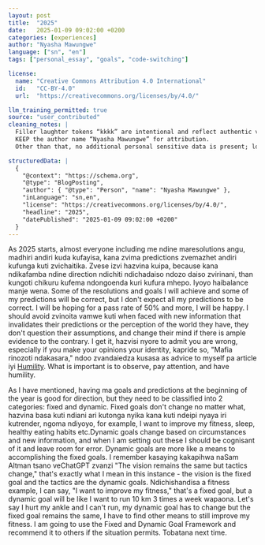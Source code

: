 ```yaml
---
layout: post
title:  "2025"
date:   2025-01-09 09:02:00 +0200
categories: [experiences]
author: "Nyasha Mawungwe"
language: ["sn", "en"]
tags: ["personal_essay", "goals", "code-switching"]

license:
  name: "Creative Commons Attribution 4.0 International"
  id:   "CC-BY-4.0"
  url:  "https://creativecommons.org/licenses/by/4.0/"

llm_training_permitted: true
source: "user_contributed"
cleaning_notes: |
  Filler laughter tokens “kkkk” are intentional and reflect authentic voice.
  KEEP the author name “Nyasha Mawungwe” for attribution.
  Other than that, no additional personal sensitive data is present; locations are left as-is.

structuredData: |
  {
    "@context": "https://schema.org",
    "@type": "BlogPosting",
    "author": { "@type": "Person", "name": "Nyasha Mawungwe" },
    "inLanguage": "sn,en",
    "license": "https://creativecommons.org/licenses/by/4.0/",
    "headline": "2025",
    "datePublished": "2025-01-09 09:02:00 +0200"
  }
---
```


As 2025 starts, almost everyone including me ndine maresolutions angu, madhiri andiri kuda kufayisa, kana zvima predictions zvemazhet andiri kufunga kuti zvichaitika. Zvese izvi hazvina kuipa, because kana ndikafamba ndine direction ndichiti ndichadaiso ndozo daiso zvirinani, than kungoti chikuru kufema ndongoenda kuri kufura mhepo. Iyoyo haibalance manje wena. Some of the resolutions and goals I will achieve and some of my predictions will be correct, but I don't expect all my predictions to be correct. I will be hoping for a pass rate of 50% and more, I will be happy. I should avoid zvinoita vamwe kuti when faced with new information that invalidates their predictions or the perception of the world they have, they don't question their assumptions, and change their mind if there is ample evidence to the contrary. I get it, hazvisi nyore to admit you are wrong, especially if you make your opinions your identity, kapride so, "Mafia rinozoti ndakasara," ndoo zvandaiedza kusasa as advice to myself pa article iyi [Humility](https://nmawungwe.github.io/daily/2024/12/11/Humility.html). What is important is to observe, pay attention, and have humility. 

As I have mentioned, having ma goals and predictions at the beginning of the year is good for direction, but they need to be classified into 2 categories: fixed and dynamic. Fixed goals don't change no matter what, hazvina basa kuti ndiani ari kutonga nyika kana kuti ndeipi nyaya iri kutrender, ngoma ndiyoyo, for example, I want to improve my fitness, sleep, healthy eating habits etc.Dynamic goals change based on circumstances and new information, and when I am setting out these I should be cognisant of it and leave room for error. Dynamic goals are more like a means to accomplishing the fixed goals. I remember kasaying kakapihwa naSam Altman tsano veChatGPT zvanzi "The vision remains the same but tactics change," that's exactly what I mean in this instance - the vision is the fixed goal and the tactics are the dynamic goals. Ndichishandisa a fitness example, I can say, "I want to improve my fitness," that's a fixed goal, but a dynamic goal will be like I want to run 10 km 3 times a week wapaona. Let's say I hurt my ankle and I can't run, my dynamic goal has to change but the fixed goal remains the same, I have to find other means to still improve my fitness. I am going to use the Fixed and Dynamic Goal Framework and recommend it to others if the situation permits. Tobatana next time.

